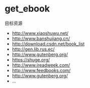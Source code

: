 # get_ebook   
   
目标资源
  * http://www.xiaoshuwu.net/
  * http://www.banshujiang.cn/
  * http://download.csdn.net/book_list
  * http://gen.lib.rus.ec/
  * http://www.gutenberg.org/
  * https://shuge.org/
  * http://www.ireadweek.com/
  * http://www.feedbooks.com/
  * http://www.gutenberg.org/
  * ...
  
